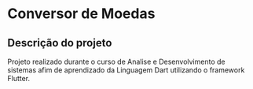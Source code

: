 # Conversor de Moedas

## Descrição do projeto

Projeto realizado durante o curso de Analise e Desenvolvimento de sistemas afim de aprendizado da Linguagem Dart utilizando o framework Flutter.

[Flutter]: https://flutter.dev/
